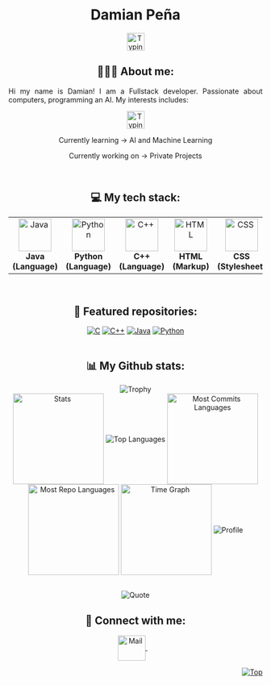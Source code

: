<!-- ## Hi there 👋 -->

<!--
**big-damian/big-damian** is a ✨ _special_ ✨ repository because its `README.md` (this file) appears on your GitHub profile.

Here are some ideas to get you started:

- 🔭 I’m currently working on ...
- 🌱 I’m currently learning ...
- 👯 I’m looking to collaborate on ...
- 🤔 I’m looking for help with ...
- 💬 Ask me about ...
- 📫 How to reach me: ...
- 😄 Pronouns: ...
- ⚡ Fun fact: ...
-->

<h1 align="center">Damian Peña</h1>
<p align="center">
   <img src="https://readme-typing-svg.demolab.com?font=Segoe+UI&color=3DF779&size=30&center=true&vCenter=true&width=450&duration=1500&pause=1000&lines=Fullstack+Developer;Website+Developer;AI/ML+Enthusiast" width="auto" height="35" alt="Typing"/>
</p>
<p align="center">
  <!-- <img src="https://blog.binarymist.net/wp-content/uploads/2014/01/codemonkey.jpg" width="300" height="auto" alt="Coding"/> -->
</p>
<h2 align="center">👨🏻‍💻 About me:</h2>
<p align="justify">Hi my name is Damian! I am a Fullstack developer. Passionate about computers, programming an AI. My interests includes:</p>
<p align="center">
   <img src="https://readme-typing-svg.demolab.com?font=Segoe+UI&color=3DF779&size=30&center=true&vCenter=true&width=450&duration=1500&pause=1000&lines=Artificial+Intelligence;New+Programming+Languages;Machine+Learning;Data+Science" width="auto" height="35" alt="Typing"/>
</p>
<p align="center">Currently learning -> AI and Machine Learning</p>
<p align="center">Currently working on -> Private Projects</p>
<br>
<h2 align="center">💻 My tech stack:</h2>
<table align="center">
<tr>
   <!-- <td align="center"><img src="https://cdn.worldvectorlogo.com/logos/c-1.svg" width="65" height="65" alt="C"/><br><b>C (Language)</b></td> -->
   <td align="center"><img src="https://cdn.worldvectorlogo.com/logos/java-14.svg" width="65" height="65" alt="Java"/><br><b>Java (Language)</b></td>
   <td align="center"><img src="https://cdn.worldvectorlogo.com/logos/python-5.svg" width="65" height="65" alt="Python"/><br><b>Python (Language)</b></td>
   <td align="center"><img src="https://cdn.worldvectorlogo.com/logos/c.svg" width="65" height="65" alt="C++"/><br><b>C++ (Language)</b></td>
   <td align="center"><img src="https://cdn.worldvectorlogo.com/logos/html-1.svg" width="65" height="65" alt="HTML"/><br><b>HTML (Markup)</b></td>
   <td align="center"><img src="https://cdn.worldvectorlogo.com/logos/css-3.svg" width="65" height="65" alt="CSS"/><br><b>CSS (Stylesheet)</b></td>
   <td align="center"><img src="https://cdn.worldvectorlogo.com/logos/logo-javascript.svg" width="65" height="65" alt="JavaScript"/><br><b>JavaScript (Language)</b></td>
   <!-- <td align="center"><img src="https://cdn.worldvectorlogo.com/logos/tailwindcss.svg" width="65" height="65" alt="Tailwind"/><br><b>Tailwind (Framework)</b></td> -->
   <!-- <td align="center"><img src="https://cdn.worldvectorlogo.com/logos/sass-1.svg" width="65" height="65" alt="SCSS"/><br><b>SCSS (Library)</b></td> -->
   <!-- <td align="center"><img src="https://cdn.worldvectorlogo.com/logos/react-1.svg" width="65" height="65" alt="React"/><br><b>React JS (Library)</b></td> -->
   <!-- <td align="center"><img src="https://cdn.worldvectorlogo.com/logos/nodejs-icon.svg" width="65" height="65" alt="NodeJS"/><br><b>Node JS (Runtime)</b></td> -->
   <td align="center"><img src="https://cdn.worldvectorlogo.com/logos/mongodb-icon-1-1.svg" width="65" height="65" alt="MongoDB"/><br><b>MongoDB (Database)</b></td>
</tr>
</table>
<br>
<h2 align="center">📕 Featured repositories:</h2>
<div align="center">
<a href="https://github.com/big-damian/melodymetrics"><img src="https://github-readme-stats.vercel.app/api/pin/?username=big-damian&repo=melodymetrics&theme=transparent" alt="C"></a>
<a href="https://github.com/big-damian/Cripto_Utilidades_Damian"><img src="https://github-readme-stats.vercel.app/api/pin/?username=big-damian&repo=Cripto_Utilidades_Damian&theme=transparent" alt="C++"></a>
<a href="https://github.com/big-damian/DiskSpaceWarning"><img src="https://github-readme-stats.vercel.app/api/pin/?username=big-damian&repo=DiskSpaceWarning&theme=transparent" alt="Java"></a>
<a href="https://github.com/big-damian/Jungle-Runner-TestGame1"><img src="https://github-readme-stats.vercel.app/api/pin/?username=big-damian&repo=Jungle-Runner-TestGame1&theme=transparent" alt="Python"></a>
</div>
<br>
<h2 align="center">📊 My Github stats:</h2>
<div align=center>
  <img src="https://github-profile-trophy.vercel.app/?username=big-damian&row=2&column=3&no-bg=true&margin-w=2&margin-h=2&no-frame=true" alt="Trophy"/>
</div>
<div align="center">
  <img align="center" src="http://github-profile-summary-cards.vercel.app/api/cards/stats?username=big-damian&theme=transparent" height="180em" alt="Stats"/>
  <img align="center" src="https://github-readme-stats.vercel.app/api/top-langs?username=big-damian&hide_border=true&no-bg=true&no-frame=true&layout=compact&theme=transparent&langs_count=8&hide=jupyter%20notebook,css" alt="Top Languages"/>
  <img align="center" src="http://github-profile-summary-cards.vercel.app/api/cards/most-commit-language?username=big-damian&theme=transparent&exclude=html,CSS,Jupyter%20Notebook" height="180em" alt="Most Commits Languages"/>
  <img align="center" src="http://github-profile-summary-cards.vercel.app/api/cards/repos-per-language?username=big-damian&theme=transparent&exclude=html,CSS,Jupyter%20Notebook" height="180em" alt="Most Repo Languages"/>
  <img align="center" src="http://github-profile-summary-cards.vercel.app/api/cards/productive-time?username=big-damian&theme=transparent&utcOffset=5.30" height="180em" alt="Time Graph"/>
  <img align="center" src="https://github-profile-summary-cards.vercel.app/api/cards/profile-details?username=big-damian&theme=transparent" alt='Profile'/>
</div>
<br>
<p align="center">
  <img src="https://quotes-github-readme.vercel.app/api?type=horizontal&theme=transparent" alt="Quote"/>
</p>
<h2 align="center">🔗 Connect with me:</h2>
<p align="center">
  <a href="mailto:bdpmxd2@gmail.com">
    <img align="center" src="https://cdn.worldvectorlogo.com/logos/official-gmail-icon-2020-.svg" width="55" height="50" alt="Mail" />
  </a>
  &nbsp;&nbsp;&nbsp;
  <!-- <a href="https://bigdamian.vercel.app">
    <img align="center" src="https://cdn.worldvectorlogo.com/logos/chrome-modern-.svg" width="50" height="50" alt="Website"/>
  </a>
  &nbsp;&nbsp;&nbsp;
  <!-- <a href="https://linkedin.com/in/damian/">
    <img align="center" src="https://cdn.worldvectorlogo.com/logos/linkedin-icon-3.svg" width="50" height="50" alt="Linkedin"/>
  </a> -->
</p>
<p align="right"><a href="#"><img src="https://img.shields.io/static/v1?label&message=Navigate+to+Top&color=0b6ab3&style=flat&logo" alt="Top" /></a></p>
